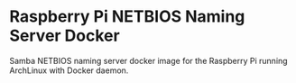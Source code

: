 Raspberry Pi NETBIOS Naming Server Docker
=========================================

Samba NETBIOS naming server docker image for the Raspberry Pi running ArchLinux with Docker daemon.
